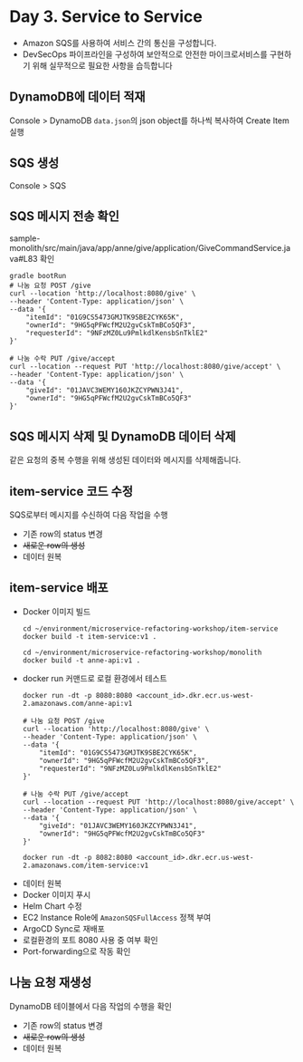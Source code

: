 # Day 3. Service to Service
- Amazon SQS를 사용하여 서비스 간의 통신을 구성합니다.
- DevSecOps 파이프라인을 구성하여 보안적으로 안전한 마이크로서비스를 구현하기 위해 실무적으로 필요한 사항을 습득합니다

## DynamoDB에 데이터 적재
Console > DynamoDB
`data.json`의 json object를 하나씩 복사하여 Create Item 실행

## SQS 생성
Console > SQS

## SQS 메시지 전송 확인
sample-monolith/src/main/java/app/anne/give/application/GiveCommandService.java#L83 확인

```
gradle bootRun
# 나눔 요청 POST /give
curl --location 'http://localhost:8080/give' \
--header 'Content-Type: application/json' \
--data '{
    "itemId": "01G9CS5473GMJTK9SBE2CYK65K",
    "ownerId": "9HG5qPFWcfM2U2gvCskTmBCo5QF3",
    "requesterId": "9NFzMZ0Lu9PmlkdlKensbSnTklE2"
}'

# 나눔 수락 PUT /give/accept
curl --location --request PUT 'http://localhost:8080/give/accept' \
--header 'Content-Type: application/json' \
--data '{
    "giveId": "01JAVC3WEMY160JKZCYPWN3J41",
    "ownerId": "9HG5qPFWcfM2U2gvCskTmBCo5QF3"
}'
```

## SQS 메시지 삭제 및 DynamoDB 데이터 삭제
같은 요청의 중복 수행을 위해 생성된 데이터와 메시지를 삭제해줍니다.

## item-service 코드 수정
SQS로부터 메시지를 수신하여 다음 작업을 수행
- 기존 row의 status 변경
- ~~새로운 row의 생성~~
- 데이터 원복

## item-service 배포
- Docker 이미지 빌드
  ```
  cd ~/environment/microservice-refactoring-workshop/item-service
  docker build -t item-service:v1 .

  cd ~/environment/microservice-refactoring-workshop/monolith
  docker build -t anne-api:v1 .
  ```
- docker run 커맨드로 로컬 환경에서 테스트
  ```
  docker run -dt -p 8080:8080 <account_id>.dkr.ecr.us-west-2.amazonaws.com/anne-api:v1

  # 나눔 요청 POST /give
  curl --location 'http://localhost:8080/give' \
  --header 'Content-Type: application/json' \
  --data '{
      "itemId": "01G9CS5473GMJTK9SBE2CYK65K",
      "ownerId": "9HG5qPFWcfM2U2gvCskTmBCo5QF3",
      "requesterId": "9NFzMZ0Lu9PmlkdlKensbSnTklE2"
  }'
    
  # 나눔 수락 PUT /give/accept
  curl --location --request PUT 'http://localhost:8080/give/accept' \
  --header 'Content-Type: application/json' \
  --data '{
      "giveId": "01JAVC3WEMY160JKZCYPWN3J41",
      "ownerId": "9HG5qPFWcfM2U2gvCskTmBCo5QF3"
  }'

  docker run -dt -p 8082:8080 <account_id>.dkr.ecr.us-west-2.amazonaws.com/item-service:v1
  ```
- 데이터 원복
- Docker 이미지 푸시
- Helm Chart 수정
- EC2 Instance Role에 `AmazonSQSFullAccess` 정책 부여
- ArgoCD Sync로 재배포
- 로컬환경의 포트 8080 사용 중 여부 확인
- Port-forwarding으로 작동 확인

## 나눔 요청 재생성
DynamoDB 테이블에서 다음 작업의 수행을 확인
- 기존 row의 status 변경
- ~~새로운 row의 생성~~
- 데이터 원복





